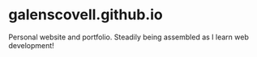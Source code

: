 galenscovell.github.io
======================

Personal website and portfolio.
Steadily being assembled as I learn web development!
